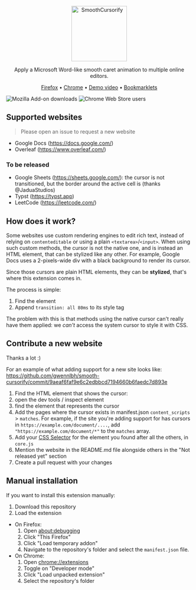 <p align="center">
    <img src="./logotype.png" alt="SmoothCursorify" height="150px">
    <p align="center">Apply a Microsoft Word-like smooth caret animation to multiple online editors.</p>
    <p align="center"><a href="https://addons.mozilla.org/fr/firefox/addon/smooth-cursorify/">Firefox</a>&nbsp;&bull;&nbsp;<a href="https://chrome.google.com/webstore/detail/smooth-cursorify/ohhjfajndpfpbimipmehmdkblnbelaec?hl=fr&authuser=0">Chrome</a>&nbsp;&bull;&nbsp;<a href="https://www.youtube.com/watch?v=35It5ijWl_0">Demo video</a>&nbsp;&bull;&nbsp;<a href="https://gwennlbh.github.io/smooth-cursorify/">Bookmarklets</a></p>
</p>

![Mozilla Add-on downloads](https://img.shields.io/amo/dw/smooth-cursorify?label=firefox%20downloads)
![Chrome Web Store users](https://img.shields.io/chrome-web-store/users/ohhjfajndpfpbimipmehmdkblnbelaec?label=chrome%20users)


  
## Supported websites
> Please open an issue to request a new website

* Google Docs (https://docs.google.com/) 
* Overleaf (https://www.overleaf.com/) 

### To be released

* Google Sheets (https://sheets.google.com/): the cursor is not transitioned, but the border around the active cell is (thanks @JaduaStudios)
* Typst (https://typst.app)
* LeetCode (https://leetcode.com/)

## How does it work?

Some websites use custom rendering engines to edit rich text, instead of relying on `contenteditable` or using a plain `<textarea>`/`<input>`. When using such custom methods, the cursor is not the native one, and is instead an HTML element, that can be stylized like any other. For example, Google Docs uses a 2-pixels-wide div with a black background to render its cursor.

Since those cursors are plain HTML elements, they can be **stylized**, that's where this extension comes in.

The process is simple:

1. Find the element
2. Append `transition: all 80ms` to its style tag

The problem with this is that methods using the native cursor can't really have them applied: we _can't_ access the system cursor to style it with CSS.

## Contribute a new website

Thanks a lot :)

For an example of what adding support for a new site looks like: https://github.com/gwennlbh/smooth-cursorify/commit/9aeaf6faf9e6c2edbbcd7194660b6faedc7d893e

1. Find the HTML element that shows the cursor: 
  1. open the dev tools / inspect element
  2. find the element that represents the cursor
2. Add the pages where the cursor exists in manifest.json `content_scripts` > `matches`. For example, if the site you're adding support for has cursors in `https://example.com/document/....`, add `"https://example.com/document/*"` to the `matches` array.
3. Add your [CSS Selector](https://developer.mozilla.org/en-US/docs/Web/CSS/CSS_Selectors) for the element you found after all the others, in `core.js`
4. Mention the website in the README.md file alongside others in the "Not released yet" section
4. Create a pull request with your changes


## Manual installation
If you want to install this extension manually:

1. Download this repository
2. Load the extension
  * On Firefox:
    1. Open <about:debugging>
    2. Click "This Firefox"
    3. Click "Load temporary addon"
    4. Navigate to the repository's folder and select the `manifest.json` file.
  * On Chrome: 
    1. Open <chrome://extensions>
    2. Toggle on "Developer mode"
    3. Click "Load unpacked extension"
    4. Select the repository's folder
